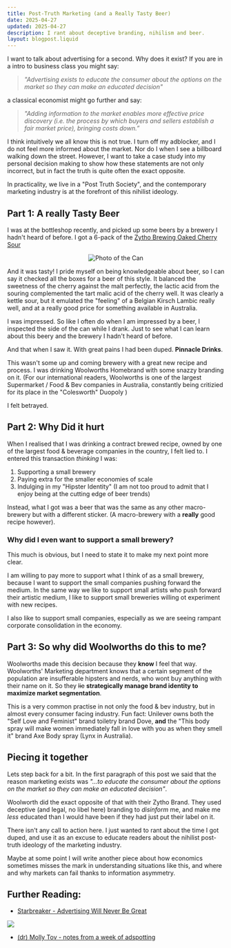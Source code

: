 ```yaml
---
title: Post-Truth Marketing (and a Really Tasty Beer)
date: 2025-04-27
updated: 2025-04-27
description: I rant about deceptive branding, nihilism and beer.
layout: blogpost.liquid
---
```



I want to talk about advertising for a second. Why does it exist? If you are in a intro to business class you might say:

> *"Advertising exists to educate the consumer about the options on the market so they can make an educated decision"* 

a classical economist might go further and say:

> *"Adding information to the market enables more effective price discovery (i.e. the process by which buyers and sellers establish a fair market price), bringing costs down.”*

I think intuitively we all know this is not true. I turn off my adblocker, and I do not feel more informed about the market. Nor do I when I see a billboard walking down the street. However, I want to take a case study into my personal decision making to show how these statements are not only incorrect, but in fact the truth is quite often the exact opposite.

In practicality, we live in a "Post Truth Society", and the contemporary marketing industry is at the forefront of this nihilist ideology.

## Part 1: A really Tasty Beer

I was at the bottleshop recently, and picked up some beers by a brewery I hadn't heard of before. I got a 6-pack of the [Zytho Brewing Oaked Cherry Sour](https://untappd.com/b/zytho-brewing-oaked-cherry-sour/5164674)

<div style="text-align: center;">
  <img src="/Assets/ZythoBeer.png" alt="Photo of the Can">
</div>


And it was tasty! I pride myself on being knowledgeable about beer, so I can say it checked all the boxes for a beer of this style. It balanced the sweetness of the cherry against the malt perfectly, the lactic acid from the souring complemented the tart malic acid of the cherry well. It was clearly a kettle sour, but it emulated the "feeling" of a Belgian Kirsch Lambic really well, and at a really good price for something available in Australia. 

I was impressed. So like I often do when I am impressed by a beer, I inspected the side of the can while I drank. Just to see what I can learn about this beery and the brewery I hadn't heard of before. 

And that when I saw it. With great pains I had been duped. **Pinnacle Drinks**. 

This wasn't some up and coming brewery with a great new recipe and process. I was drinking Woolworths Homebrand with some snazzy branding on it. (For our international readers, Woolworths is one of the largest Supermarket / Food & Bev companies in Australia, constantly being critizied for its place in the "Colesworth" Duopoly ) 

I felt betrayed. 

## Part 2: Why Did it hurt

When I realised that I was drinking a contract brewed recipe, owned by one of the largest food & beverage companies in the country, I felt lied to. I entered this transaction *thinking* I was:

1. Supporting a small brewery
2. Paying extra for the smaller economies of scale
3. Indulging in my "Hipster Identity" (I am not too proud to admit that I enjoy being at the cutting edge of beer trends)

Instead, what I got was a beer that was the same as any other macro-brewery but with a different sticker. (A macro-brewery with a **really** good recipe however).

### Why did I even **want** to support a small brewery?

This much is obvious, but I need to state it to make my next point more clear. 

I am willing to pay more to support what I think of as a small brewery, because I want to support the small companies pushing forward the medium. In the same way we like to support small artists who push forward their artistic medium, I like to support small breweries willing ot experiment with new recipes. 

I also like to support small companies, especially as we are seeing rampant corporate consolidation in the economy. 

## Part 3: So why did Woolworths do this to me?

Woolworths made this decision because they **know** I feel that way. Woolworths' Marketing department knows that a certain segment of the population are insufferable hipsters and nerds, who wont buy anything with their name on it. So they ~~lie~~ **strategically manage brand identity to maximize market segmentation**.

This is a very common practise in not only the food & bev industry, but in almost every consumer facing industry. Fun fact: Unilever owns both the "Self Love and Feminist" brand toiletry brand Dove, **and** the "This body spray will make women immediately fall in love with you as when they smell it" brand Axe Body spray (Lynx in Australia). 

## Piecing it together

Lets step back for a bit. In the first paragraph of this post we said that the reason marketing exists was *"...to educate the consumer about the options on the market so they can make an educated decision"*. 

Woolworth did the exact opposite of that with their Zytho Brand. They used deceptive (and legal, no libel here) branding to *disinform* me, and make me *less* educated than I would have been if they had just put their label on it. 

There isn't any call to action here. I just wanted to rant about the time I got duped, and use it as an excuse to educate readers about the nihilist post-truth ideology of the marketing industry.

Maybe at some point I will write another piece about how economics sometimes misses the mark in understanding situations like this, and where and why markets can fail thanks to information asymmetry. 

## Further Reading:
 - [Starbreaker - Advertising Will Never Be Great](https://starbreaker.org/grimoire/entries/advertising-will-never-be-great/index.html) 

 ![](/Assets/Starbreaker.png)

 - [(dr) Molly Tov - notes from a week of adspotting](https://drmollytov.smol.pub/2025-04-05)



